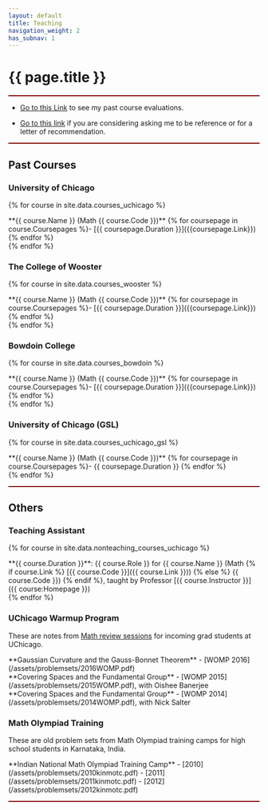 ```yaml
---
layout: default
title: Teaching
navigation_weight: 2
has_subnav: 1
---
```



<div style="border-bottom: 2px  solid #800000;">

# {{ page.title }}


</div>

<div style="border-bottom: 2px  solid #800000;">

<!-- * [Go to this link](/teaching/resources/) to access my past lecture notes and LaTeX templates.-->

* [Go to this Link](/teaching/evaluations/) to see my past course evaluations.

* [Go to this link](/teaching/recommendations/) if you are considering asking me to be reference or for a letter of recommendation.

</div>

<div style="border-bottom: 2px  solid #800000;">

## Past Courses

### University of Chicago


{% for course in site.data.courses_uchicago %}
<div class="course">
**{{ course.Name }} (Math {{ course.Code }})** {% for coursepage in course.Coursepages %}- [{{ coursepage.Duration }}]({{coursepage.Link}}) {% endfor %}
</div>
{% endfor %}


### The College of Wooster


{% for course in site.data.courses_wooster %}
<div class="course">
**{{ course.Name }} (Math {{ course.Code }})** {% for coursepage in course.Coursepages %}- [{{ coursepage.Duration }}]({{coursepage.Link}}) {% endfor %}
</div>
{% endfor %}


### Bowdoin College


{% for course in site.data.courses_bowdoin %}
<div class="course">
**{{ course.Name }} (Math {{ course.Code }})** {% for coursepage in course.Coursepages %}- [{{ coursepage.Duration }}]({{coursepage.Link}}) {% endfor %}
</div>
{% endfor %}


### University of Chicago (GSL)


{% for course in site.data.courses_uchicago_gsl %}
<div class="course">
**{{ course.Name }} (Math {{ course.Code }})** {% for coursepage in course.Coursepages %}- {{ coursepage.Duration }} {% endfor %}
</div>
{% endfor %}

<p></p>  
</div>


<div style="border-bottom: 2px  solid #800000;">

## Others


### Teaching Assistant

{% for course in site.data.nonteaching_courses_uchicago %}
<div class="course">
**{{ course.Duration }}**: {{ course.Role }} for {{ course.Name }} (Math {% if course.Link %} [{{ course.Code }}]({{ course.Link }})) {% else %} {{ course.Code }}) {% endif %}, taught by Professor [{{ course.Instructor }}]({{ course:Homepage }})

</div>
{% endfor %}


### UChicago Warmup Program

These are notes from [Math review sessions](https://math.uchicago.edu/womp/) for incoming grad students at UChicago.

<div class="course">
**Gaussian Curvature and the Gauss-Bonnet Theorem** - [WOMP 2016](/assets/problemsets/2016WOMP.pdf) 
</div>
<div class="course">
**Covering Spaces and the Fundamental Group** - [WOMP 2015](/assets/problemsets/2015WOMP.pdf), with Oishee Banerjee
</div>
<div class="course">
**Covering Spaces and the Fundamental Group** - [WOMP 2014](/assets/problemsets/2014WOMP.pdf), with Nick Salter 
</div>
 


### Math Olympiad Training

These are old problem sets from Math Olympiad training camps for high school students in Karnataka, India.

<div class="course">
**Indian National Math Olympiad Training Camp** - [2010](/assets/problemsets/2010kinmotc.pdf) - [2011](/assets/problemsets/2011kinmotc.pdf) - [2012](/assets/problemsets/2012kinmotc.pdf)
</div>

<p></p>
</div>


